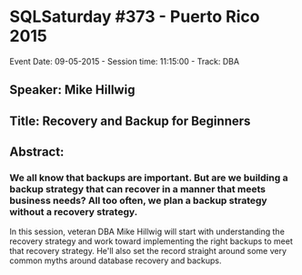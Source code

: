 # SQLSaturday #373 - Puerto Rico 2015
Event Date: 09-05-2015 - Session time: 11:15:00 - Track: DBA
## Speaker: Mike Hillwig
## Title: Recovery and Backup for Beginners
## Abstract:
### We all know that backups are important. But are we building a backup strategy that can recover in a manner that meets business needs? All too often, we plan a backup strategy without a recovery strategy.

In this session, veteran DBA Mike Hillwig will start with understanding the recovery strategy and work toward implementing the right backups to meet that recovery strategy.  He'll also set the record straight around some very common myths around database recovery and backups. 

